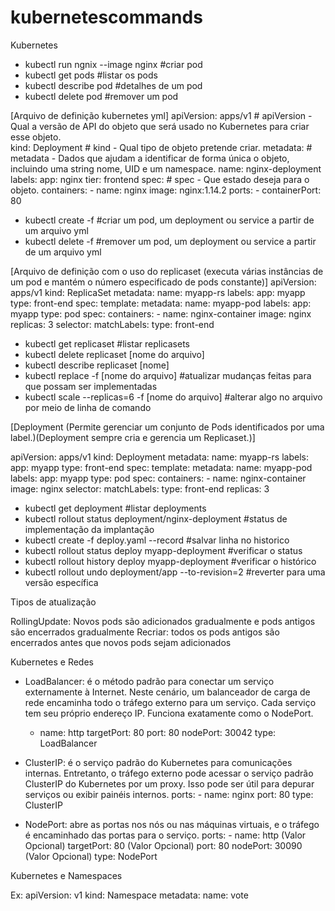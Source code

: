 # kubernetescommands

Kubernetes


- kubectl run ngnix --image nginx  #criar pod
- kubectl get pods  #listar os pods
- kubectl describe pod <nome-pod>  #detalhes de um pod
- kubectl delete pod <nome-pod>   #remover um pod

[Arquivo de definição kubernetes yml]
apiVersion: apps/v1           # apiVersion - Qual a versão de API do objeto que será usado no Kubernetes para criar esse objeto.          
kind: Deployment              # kind - Qual tipo de objeto pretende criar.
metadata:                        # metadata - Dados que ajudam a identificar de forma única o objeto, incluindo uma string nome, UID e um namespace.
  name: nginx-deployment
  labels:
        app: nginx
        tier: frontend
spec:                              # spec - Que estado deseja para o objeto.
    containers:
      - name: nginx
        image: nginx:1.14.2
        ports:
        - containerPort: 80

- kubectl create -f <nome-arquivo-yml>  #criar um pod, um deployment ou service a partir de um arquivo yml
- kubectl delete -f <nome-arquivo-yml>  #remover um pod, um deployment ou service a partir de um arquivo yml


[Arquivo de definição com o uso do replicaset (executa várias instâncias de um pod e mantém o número especificado de pods constante)] 
apiVersion: apps/v1
kind: ReplicaSet
metadata:
    name: myapp-rs
    labels: 
        app: myapp
        type: front-end
spec:
    template:
        metadata:
           name: myapp-pod
           labels: 
             app: myapp
             type: pod 
        spec:
           containers: 
           - name: nginx-container
             image: nginx
    replicas: 3
    selector:
        matchLabels:
           type: front-end 

- kubectl get replicaset  #listar replicasets
- kubectl delete replicaset [nome do arquivo]
- kubectl describe replicaset [nome] 
- kubectl replace -f [nome do arquivo]  #atualizar mudanças feitas para que possam ser implementadas
- kubectl scale --replicas=6 -f [nome do arquivo]  #alterar algo no arquivo por meio de linha de comando


[Deployment (Permite gerenciar um conjunto de Pods identificados por uma label.)(Deployment sempre cria e gerencia um Replicaset.)]

apiVersion: apps/v1
kind: Deployment
metadata:
    name: myapp-rs
    labels: 
        app: myapp
        type: front-end
spec:
    template:
        metadata:
           name: myapp-pod
           labels: 
             app: myapp
             type: pod 
        spec:
           containers: 
           - name: nginx-container
             image: nginx
    selector:
        matchLabels:
           type: front-end 
    replicas: 3


- kubectl get deployment  #listar deployments
- kubectl rollout status deployment/nginx-deployment  #status de implementação da implantação
- kubectl create -f deploy.yaml --record  #salvar linha no historico
- kubectl rollout status deploy myapp-deployment  #verificar o status 
- kubectl rollout history deploy myapp-deployment  #verificar o histórico
- kubectl rollout undo deployment/app --to-revision=2  #reverter para uma versão específica


Tipos de atualização 

RollingUpdate: Novos pods são adicionados gradualmente e pods antigos são encerrados gradualmente
Recriar:  todos os pods antigos são encerrados antes que novos pods sejam adicionados



Kubernetes e Redes 

- LoadBalancer: é o método padrão para conectar um serviço externamente à Internet. Neste cenário, um balanceador de carga de rede encaminha todo o tráfego externo para um serviço. Cada serviço tem seu próprio endereço IP. Funciona exatamente como o NodePort.
     - name: http
         targetPort: 80
         port: 80
         nodePort: 30042
    type: LoadBalancer

- ClusterIP: é o serviço padrão do Kubernetes para comunicações internas. Entretanto, o tráfego externo pode acessar o serviço padrão ClusterIP do Kubernetes por um proxy. Isso pode ser útil para depurar serviços ou exibir painéis internos.
    ports:
       - name: nginx
         port: 80
    type: ClusterIP
 
- NodePort: abre as portas nos nós ou nas máquinas virtuais, e o tráfego é encaminhado das portas para o serviço.
    ports:
       - name: http (Valor Opcional)
         targetPort: 80 (Valor Opcional)
         port: 80
         nodePort: 30090 (Valor Opcional)
    type: NodePort


Kubernetes e Namespaces

Ex:     apiVersion: v1
          kind: Namespace
          metadata:
              name: vote


